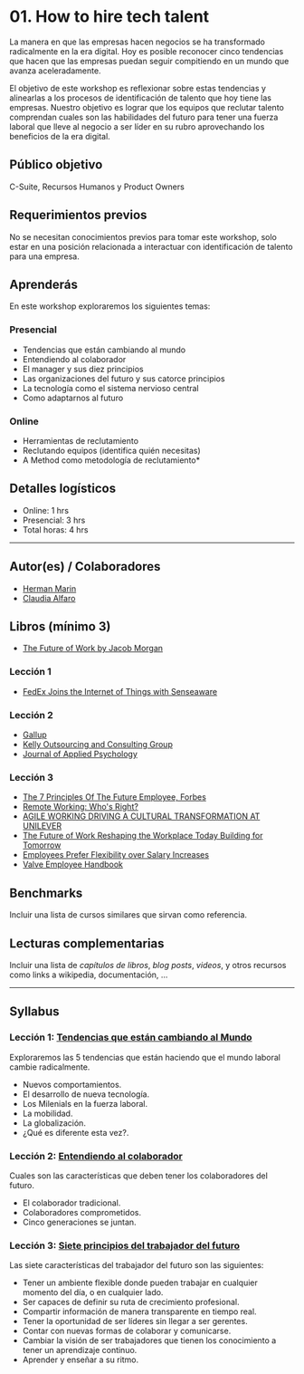 # 01. How to hire tech talent

La manera en que las empresas hacen negocios se ha transformado radicalmente en la era digital. Hoy es posible reconocer cinco tendencias que hacen que las empresas puedan seguir compitiendo en un mundo que avanza aceleradamente.   

El objetivo de este workshop es reflexionar sobre estas tendencias y alinearlas a los procesos de identificación de talento que hoy tiene las empresas.
Nuestro objetivo es lograr que los equipos que reclutar talento comprendan cuales son las habilidades del futuro para tener una fuerza laboral que lleve al negocio a ser líder en su rubro aprovechando los beneficios de la era digital.

## Público objetivo

C-Suite, Recursos Humanos y Product Owners

## Requerimientos previos

No se necesitan conocimientos previos para tomar este workshop, solo estar en una posición relacionada a interactuar con identificación de talento para una empresa.

## Aprenderás

En este workshop exploraremos los siguientes temas:

### Presencial
- Tendencias que están cambiando al mundo
- Entendiendo al colaborador
- El manager y sus diez principios
- Las organizaciones del futuro y sus catorce principios
- La tecnología como el sistema nervioso central
- Como adaptarnos al futuro

### Online
- Herramientas de reclutamiento
- Reclutando equipos (identifica quién necesitas)
- A Method como metodología de reclutamiento*

## Detalles logísticos

* Online: 1 hrs
* Presencial: 3 hrs
* Total horas: 4 hrs

***

## Autor(es) / Colaboradores

* [Herman Marin](https://www.linkedin.com/in/herman-marin/)
* [Claudia Alfaro](https://www.linkedin.com/in/claudiaalfaro/)

## Libros (mínimo 3)

- [The Future of Work by Jacob Morgan](https://www.amazon.com/Future-Work-Attract-Competitive-Organization/dp/1118877241/ref=la_B00703V3WO_1_2?s=books&ie=UTF8&qid=1394472808&sr=1-2)

### Lección 1
- [FedEx Joins the Internet of Things with Senseaware](https://readwrite.com/2009/12/04/fedex_joins_the_internet_of_things_with_senseaware/)

### Lección 2
- [Gallup](http://www.gallup.com/)
- [Kelly Outsourcing and Consulting Group](http://www.kellyservices.co.in/)
- [Journal of Applied Psychology](http://www.apa.org/pubs/journals/apl/)

### Lección 3
- [The 7 Principles Of The Future Employee, Forbes](https://www.forbes.com/sites/jacobmorgan/2014/11/11/the-7-principles-of-the-future-employee/#37654d5d4cac)
- [Remote Working: Who's Right?](https://www.forbes.com/sites/edwardlawler/2013/05/15/remote-working-whos-right/#36e736173a79)
- [AGILE WORKING DRIVING A CULTURAL TRANSFORMATION AT UNILEVER](http://www.unwired.eu.com/WT12/asia/_pdfs/WORKTECH12Asia-Unilever.pdf)
- [The Future of Work Reshaping the Workplace Today Building for Tomorrow](https://thefutureorganization.com/future-work-research-report/)
- [Employees Prefer Flexibility over Salary Increases](https://www.recruiter.com/i/employees-prefer-flexibility-over-salary-increases/)
- [Valve Employee Handbook](http://www.valvesoftware.com/company/Valve_Handbook_LowRes.pdf)

## Benchmarks

Incluir una lista de cursos similares que sirvan como referencia.

## Lecturas complementarias

Incluir una lista de _capítulos de libros_, _blog posts_, _videos_, y otros
recursos como links a wikipedia, documentación, ...

***

## Syllabus

### Lección 1: [Tendencias que están cambiando al Mundo](https://github.com/Laboratoria/executive-training/blob/00-how-to-hire-tech-talent/00-how-to-hire-tech-talent/01-tendencias-que-estan-formando-el-mundo.md)

Exploraremos las 5 tendencias que están haciendo que el mundo laboral cambie radicalmente. 
- Nuevos comportamientos.
- El desarrollo de nueva tecnología. 
- Los Milenials en la fuerza laboral.
- La mobilidad.
- La globalización.
- ¿Qué es diferente esta vez?.

### Lección 2: [Entendiendo al colaborador](https://github.com/Laboratoria/executive-training/blob/00-how-to-hire-tech-talent/00-how-to-hire-tech-talent/02-el-colaborador-y-sus-siete-principios.md)
Cuales son las características que deben tener los colaboradores del futuro.
- El colaborador tradicional.
- Colaboradores comprometidos.
- Cinco generaciones se juntan.

### Lección 3: [Siete principios del trabajador del futuro](https://github.com/Laboratoria/executive-training/blob/00-how-to-hire-tech-talent/00-how-to-hire-tech-talent/03-siete-principios-del-trabajador-del-futuro.md)
Las siete características del trabajador del futuro son las siguientes:
- Tener un ambiente flexible donde pueden trabajar en cualquier momento del día, o en cualquier lado.
- Ser capaces de definir su ruta de crecimiento profesional.
- Compartir información de manera transparente en tiempo real.
- Tener la oportunidad de ser líderes sin llegar a ser gerentes.
- Contar con nuevas formas de colaborar y comunicarse.
- Cambiar la visión de ser trabajadores que tienen los conocimiento a tener un aprendizaje continuo.
- Aprender y enseñar a su ritmo.














